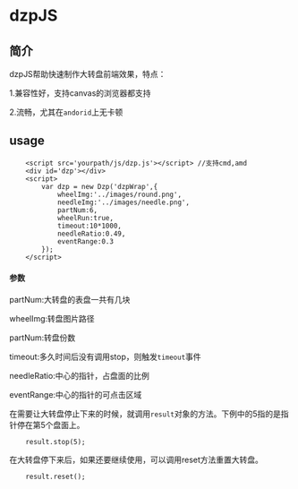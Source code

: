 dzpJS
=====
## 简介
dzpJS帮助快速制作大转盘前端效果，特点：

1.兼容性好，支持canvas的浏览器都支持

2.流畅，尤其在`andorid`上无卡顿


## usage

```
	<script src='yourpath/js/dzp.js'></script> //支持cmd,amd
	<div id='dzp'></div>
	<script>
		var dzp = new Dzp('dzpWrap',{
			wheelImg:'../images/round.png',
			needleImg:'../images/needle.png',
			partNum:6,
			wheelRun:true,
			timeout:10*1000,
			needleRatio:0.49,
			eventRange:0.3
		});
	</script>
```
#### 参数

partNum:大转盘的表盘一共有几块

wheelImg:转盘图片路径

partNum:转盘份数

timeout:多久时间后没有调用stop，则触发`timeout`事件

needleRatio:中心的指针，占盘面的比例

eventRange:中心的指针的可点击区域


在需要让大转盘停止下来的时候，就调用`result`对象的方法。下例中的5指的是指针停在第5个盘面上。

		result.stop(5);
在大转盘停下来后，如果还要继续使用，可以调用reset方法重置大转盘。

		result.reset();
